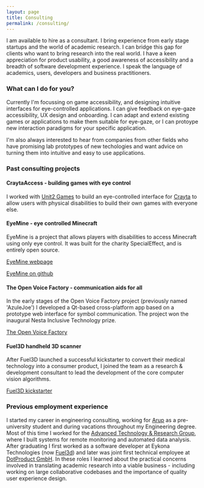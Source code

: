 ```yaml
---
layout: page
title: Consulting
permalink: /consulting/
---
```


I am available to hire as a consultant. I bring experience from early stage startups and the world of academic research. I can bridge this gap for clients who want to bring research into the real world. I have a keen appreciation for product usability, a good awareness of accessibility and a breadth of software development experience. I speak the language of academics, users, developers and business practitioners.

### What can I do for you?
Currently I'm focussing on game accessibility, and designing intuitive interfaces for eye-controlled applications. I can give feedback on eye-gaze accessibility, UX design and onboarding. I can adapt and extend existing games or applications to make them suitable for eye-gaze, or I can protoype new interaction paradigms for your specific application.

I'm also always interested to hear from companies from other fields who have promising lab prototypes of new techologies and want advice on turning them into intuitive and easy to use applications. 

### Past consulting projects


#### CraytaAccess - building games with eye control
I worked with [Unit2 Games](https://unit2games.com/) to build an eye-controlled interface for [Crayta](https://www.crayta.com/) to allow users with physical disabilities to build their own games with everyone else. 

#### EyeMine - eye controlled Minecraft
EyeMine is a project that allows players with disabilities to access Minecraft using only eye control. It was built for the charity SpecialEffect, and is entirely open source. 

[EyeMine webpage](https://www.specialeffect.org.uk/eyemine)

[EyeMine on github](https://github.com/SpecialEffect/EyeMine/wiki) 

#### The Open Voice Factory - communication aids for all 
In the early stages of the Open Voice Factory project (previously named 'AzuleJoe') I developed a Qt-based cross-platform app based on a prototype web interface for symbol communication. The project won the inaugural Nesta Inclusive Technology prize. 

[The Open Voice Factory](http://www.theopenvoicefactory.org/)

#### Fuel3D handheld 3D scanner
After Fuel3D launched a successful kickstarter to convert their medical technology into a consumer product, I joined the team as a research & development consultant to lead the development of the core computer vision algorithms.

[Fuel3D kickstarter](https://www.kickstarter.com/projects/45699157/fuel3d-a-handheld-3d-scanner-for-less-than-1000)

### Previous employment experience
I started my career in engineering consulting, working for [Arup](https://www.arup.com/) as a pre-university student and during vacations throughout my Engineering degree. Most of this time I worked for the [Advanced Technology & Research Group](https://www.arup.com/expertise/services/technical-consulting/advanced-technology-and-research), where I built systems for remote monitoring and automated data analysis. After graduating I first worked as a software developer at Eykona Technologies (now [Fuel3d](https://www.fuel3d.com/)) and later was joint first technical employee at [DotProduct GmbH](https://www.dotproduct3d.com/). In these roles I learned about the practical concerns involved in translating academic research into a viable business - including working on large collaborative codebases and the importance of quality user experience design. 





